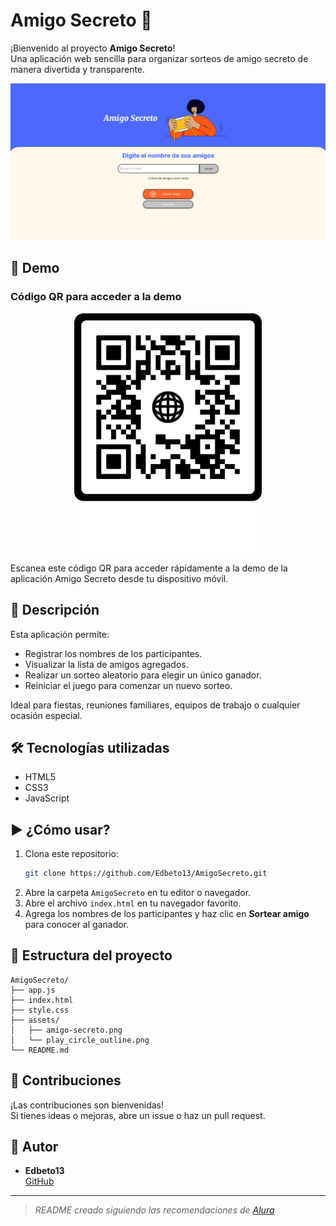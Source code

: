 # Amigo Secreto 🎁

¡Bienvenido al proyecto **Amigo Secreto**!  
Una aplicación web sencilla para organizar sorteos de amigo secreto de manera divertida y transparente.

<p align="center">
  <img src="assets/PreviewAmigoSecreto.png" alt="Captura de pantalla de Amigo Secreto" width="700"/>
</p>

## 📸 Demo

### Código QR para acceder a la demo

<p align="center">
  <img src="assets/frame (1).png" alt="Código QR para la demo de Amigo Secreto" width="300"/>
</p>

Escanea este código QR para acceder rápidamente a la demo de la aplicación Amigo Secreto desde tu dispositivo móvil.

## 🚀 Descripción

Esta aplicación permite:
- Registrar los nombres de los participantes.
- Visualizar la lista de amigos agregados.
- Realizar un sorteo aleatorio para elegir un único ganador.
- Reiniciar el juego para comenzar un nuevo sorteo.

Ideal para fiestas, reuniones familiares, equipos de trabajo o cualquier ocasión especial.

## 🛠️ Tecnologías utilizadas

- HTML5
- CSS3
- JavaScript

## ▶️ ¿Cómo usar?

1. Clona este repositorio:
   ```bash
   git clone https://github.com/Edbeto13/AmigoSecreto.git
   ```
2. Abre la carpeta `AmigoSecreto` en tu editor o navegador.
3. Abre el archivo `index.html` en tu navegador favorito.
4. Agrega los nombres de los participantes y haz clic en **Sortear amigo** para conocer al ganador.

## 📂 Estructura del proyecto

```
AmigoSecreto/
├── app.js
├── index.html
├── style.css
├── assets/
│   ├── amigo-secreto.png
│   └── play_circle_outline.png
└── README.md
```

## 🤝 Contribuciones

¡Las contribuciones son bienvenidas!  
Si tienes ideas o mejoras, abre un issue o haz un pull request.

## 👤 Autor

- **Edbeto13**  
  [GitHub](https://github.com/Edbeto13)

---
> _README creado siguiendo las recomendaciones de [Alura](https://www.aluracursos.com/blog/como-escribir-un-readme-increible-en-tu-github)_
